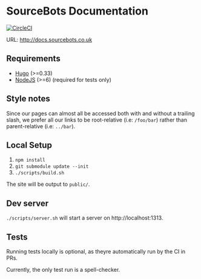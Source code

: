 # SourceBots Documentation

[![CircleCI](https://circleci.com/gh/sourcebots/docs.svg?style=svg)](https://circleci.com/gh/sourcebots/docs)

URL: http://docs.sourcebots.co.uk

## Requirements
- [Hugo](https://gohugo.io) (>=0.33)
- [NodeJS](https://nodejs.org/) (>=6) (required for tests only)

## Style notes

Since our pages can almost all be accessed both with and without a trailing
slash, we prefer all our links to be root-relative (i.e: `/foo/bar`) rather
than parent-relative (i.e: `../bar`).

## Local Setup
1. `npm install`
2. `git submodule update --init`
3. `./scripts/build.sh`

The site will be output to `public/`.

## Dev server
`./scripts/server.sh` will start a server on http://localhost:1313.

## Tests
Running tests locally is optional, as theyre automatically run by the CI in PRs.

Currently, the only test run is a spell-checker.
